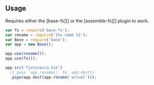 ## Usage

Requires either the [base-fs][] or the [assemble-fs][] plugin to work. 

```js
var fs = require('base-fs');
var rename = require('{%= name %}');
var Base = require('base');
var app = new Base();

app.use(rename());
app.use(fs());

app.src('fixtures/a.txt')
  // pass `app.rename()` to `app.dest()`
  .pipe(app.dest(app.rename('actual')));
```
